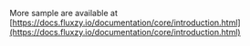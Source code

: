 More sample are available at [https://docs.fluxzy.io/documentation/core/introduction.html](https://docs.fluxzy.io/documentation/core/introduction.html)
